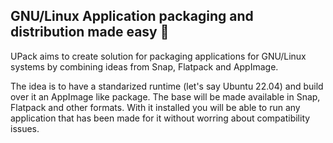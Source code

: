 ## GNU/Linux Application packaging and distribution made easy 👋

UPack aims to create solution for packaging applications for GNU/Linux systems by combining ideas from Snap, Flatpack and AppImage.

The idea is to have a standarized runtime (let's say Ubuntu 22.04) and build over it an AppImage like package. The base will be made available in Snap, Flatpack and other formats. With it installed you will be able to run any application that has been made for it without worring about compatibility issues.

<!--

**Here are some ideas to get you started:**

🙋‍♀️ A short introduction - what is your organization all about?
🌈 Contribution guidelines - how can the community get involved?
👩‍💻 Useful resources - where can the community find your docs? Is there anything else the community should know?
🍿 Fun facts - what does your team eat for breakfast?
🧙 Remember, you can do mighty things with the power of [Markdown](https://docs.github.com/github/writing-on-github/getting-started-with-writing-and-formatting-on-github/basic-writing-and-formatting-syntax)
-->
